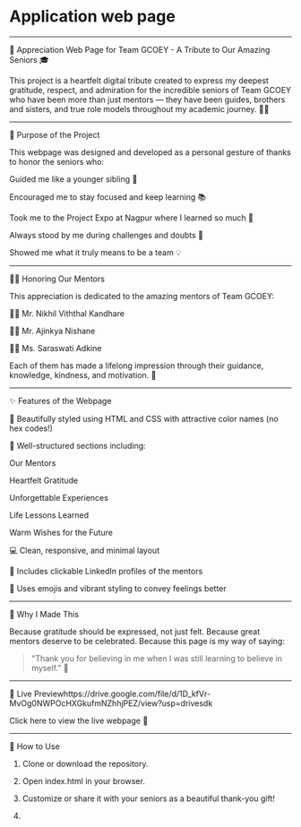 # Application web page
---

🌟 Appreciation Web Page for Team GCOEY - A Tribute to Our Amazing Seniors 🎓

This project is a heartfelt digital tribute created to express my deepest gratitude, respect, and admiration for the incredible seniors of Team GCOEY who have been more than just mentors — they have been guides, brothers and sisters, and true role models throughout my academic journey. 🙏💙


---

🎯 Purpose of the Project

This webpage was designed and developed as a personal gesture of thanks to honor the seniors who:

Guided me like a younger sibling 🤝

Encouraged me to stay focused and keep learning 📚

Took me to the Project Expo at Nagpur where I learned so much 🚀

Always stood by me during challenges and doubts 🧠

Showed me what it truly means to be a team 💡



---

👨‍🏫 Honoring Our Mentors

This appreciation is dedicated to the amazing mentors of Team GCOEY:

🧑‍💼 Mr. Nikhil Viththal Kandhare

🧑‍💼 Mr. Ajinkya Nishane

👩‍💼 Ms. Saraswati Adkine


Each of them has made a lifelong impression through their guidance, knowledge, kindness, and motivation. 💖


---

✨ Features of the Webpage

🎨 Beautifully styled using HTML and CSS with attractive color names (no hex codes!)

🧠 Well-structured sections including:

Our Mentors

Heartfelt Gratitude

Unforgettable Experiences

Life Lessons Learned

Warm Wishes for the Future


💻 Clean, responsive, and minimal layout

📎 Includes clickable LinkedIn profiles of the mentors

🌈 Uses emojis and vibrant styling to convey feelings better



---

💌 Why I Made This

Because gratitude should be expressed, not just felt.
Because great mentors deserve to be celebrated.
Because this page is my way of saying:

> "Thank you for believing in me when I was still learning to believe in myself." 🌟




---

🔗 Live Previewhttps://drive.google.com/file/d/1D_kfVr-MvOg0NWPOcHXGkufmNZhhjPEZ/view?usp=drivesdk


Click here to view the live webpage 🔗


---

📂 How to Use

1. Clone or download the repository.


2. Open index.html in your browser.


3. Customize or share it with your seniors as a beautiful thank-you gift!
4. 
